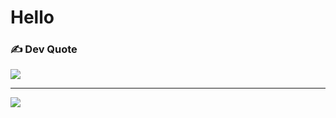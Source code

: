 # Hello 

### ✍️ Dev Quote
![](https://quotes-github-readme.vercel.app/api?type=horizontal&theme=dark)

---
[![](https://visitcount.itsvg.in/api?id=masdzub&icon=0&color=5)](https://visitcount.itsvg.in)
